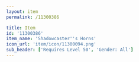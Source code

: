 ```yaml
---
layout: item
permalink: /11300386

title: Item
id: '11300386'
item_name: 'Shadowcaster''s Horns'
icon_url: 'item/icon/11300094.png'
sub_header: ['Requires Level 50', 'Gender: All']
---
```

